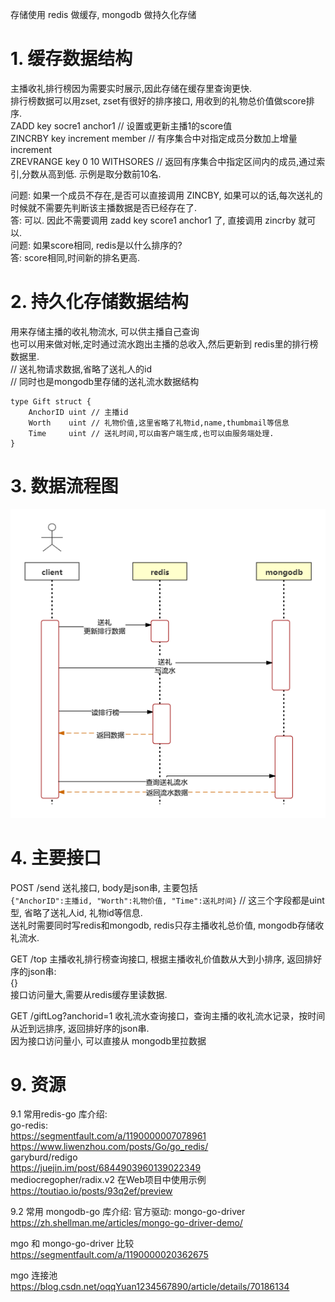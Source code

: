 存储使用 redis 做缓存, mongodb 做持久化存储  
# 1. 缓存数据结构  
主播收礼排行榜因为需要实时展示,因此存储在缓存里查询更快.  
排行榜数据可以用zset, zset有很好的排序接口, 用收到的礼物总价值做score排序.  
ZADD  key  socre1  anchor1    // 设置或更新主播1的score值  
ZINCRBY key increment member  // 有序集合中对指定成员分数加上增量 increment  
ZREVRANGE  key  0 10   WITHSORES  // 返回有序集合中指定区间内的成员,通过索引,分数从高到低. 示例是取分数前10名.  
    
      
问题: 如果一个成员不存在,是否可以直接调用 ZINCBY, 如果可以的话,每次送礼的时候就不需要先判断该主播数据是否已经存在了.  
答: 可以. 因此不需要调用 zadd key score1 anchor1 了, 直接调用 zincrby 就可以.  
问题: 如果score相同, redis是以什么排序的?  
答: score相同,时间新的排名更高.  
    
      
# 2. 持久化存储数据结构  
用来存储主播的收礼物流水, 可以供主播自己查询  
也可以用来做对帐,定时通过流水跑出主播的总收入,然后更新到 redis里的排行榜数据里.  
// 送礼物请求数据,省略了送礼人的id  
// 同时也是mongodb里存储的送礼流水数据结构  
```
type Gift struct {  
	AnchorID uint // 主播id  
	Worth    uint // 礼物价值,这里省略了礼物id,name,thumbmail等信息  
	Time     uint // 送礼时间,可以由客户端生成,也可以由服务端处理.  
}  
```
# 3. 数据流程图   
![image](https://github.com/langcui/Gift/blob/master/image/gift_data_flow.png)  

# 4. 主要接口    
    
POST /send 送礼接口, body是json串, 主要包括     
	`{"AnchorID":主播id, "Worth":礼物价值, "Time":送礼时间}` // 这三个字段都是uint型, 省略了送礼人id, 礼物id等信息.    
    送礼时需要同时写redis和mongodb, redis只存主播收礼总价值, mongodb存储收礼流水.    
    
GET /top  主播收礼排行榜查询接口, 根据主播收礼价值数从大到小排序, 返回排好序的json串:   
	{}    
    接口访问量大,需要从redis缓存里读数据.    

GET /giftLog?anchorid=1  收礼流水查询接口，查询主播的收礼流水记录，按时间从近到远排序, 返回排好序的json串.    
    因为接口访问量小, 可以直接从 mongodb里拉数据    
    
    
# 9. 资源  
9.1 常用redis-go 库介绍:  
go-redis:  
https://segmentfault.com/a/1190000007078961  
https://www.liwenzhou.com/posts/Go/go_redis/   
garyburd/redigo  
https://juejin.im/post/6844903960139022349    
mediocregopher/radix.v2    在Web项目中使用示例   
https://toutiao.io/posts/93q2ef/preview  

9.2 常用 mongodb-go 库介绍:
官方驱动: mongo-go-driver
https://zh.shellman.me/articles/mongo-go-driver-demo/

mgo 和 mongo-go-driver 比较  
https://segmentfault.com/a/1190000020362675  

mgo 连接池
https://blog.csdn.net/oqqYuan1234567890/article/details/70186134	
 